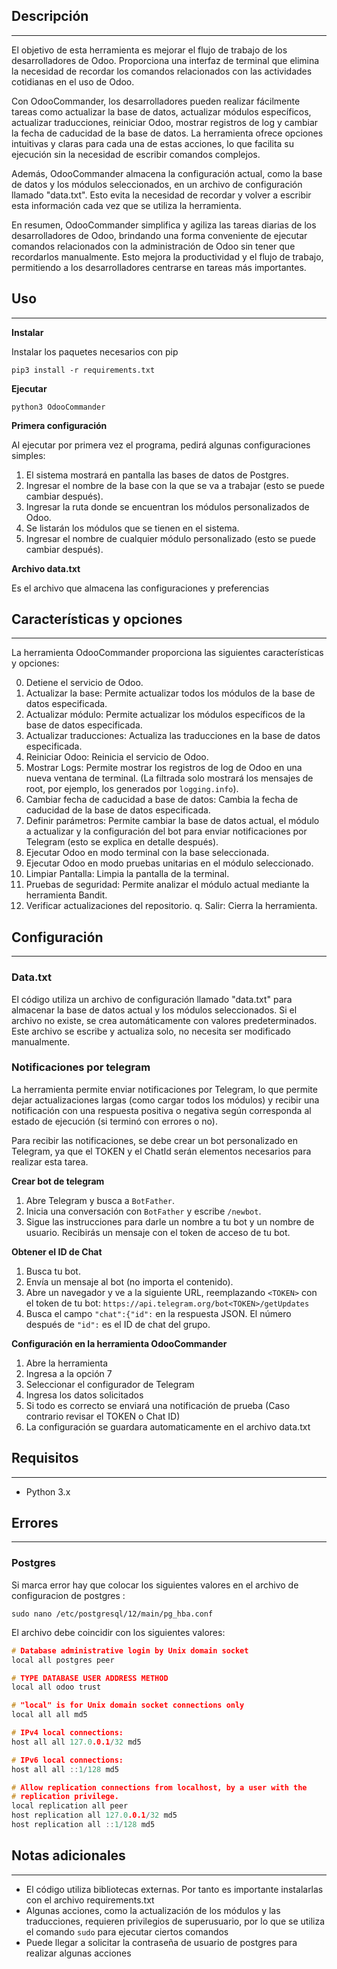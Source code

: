 ## Descripción
---
El objetivo de esta herramienta es mejorar el flujo de trabajo de los desarrolladores de Odoo. Proporciona una interfaz de terminal que elimina la necesidad de recordar los comandos relacionados con las actividades cotidianas en el uso de Odoo.

Con OdooCommander, los desarrolladores pueden realizar fácilmente tareas como actualizar la base de datos, actualizar módulos específicos, actualizar traducciones, reiniciar Odoo, mostrar registros de log y cambiar la fecha de caducidad de la base de datos. La herramienta ofrece opciones intuitivas y claras para cada una de estas acciones, lo que facilita su ejecución sin la necesidad de escribir comandos complejos.

Además, OdooCommander almacena la configuración actual, como la base de datos y los módulos seleccionados, en un archivo de configuración llamado "data.txt". Esto evita la necesidad de recordar y volver a escribir esta información cada vez que se utiliza la herramienta.

En resumen, OdooCommander simplifica y agiliza las tareas diarias de los desarrolladores de Odoo, brindando una forma conveniente de ejecutar comandos relacionados con la administración de Odoo sin tener que recordarlos manualmente. Esto mejora la productividad y el flujo de trabajo, permitiendo a los desarrolladores centrarse en tareas más importantes.


## Uso  
___
**Instalar**

Instalar los paquetes necesarios con pip

```shell
pip3 install -r requirements.txt
```

**Ejecutar**

```shell
python3 OdooCommander
```

**Primera configuración**

Al ejecutar por primera vez el programa, pedirá algunas configuraciones simples:
1. El sistema mostrará en pantalla las bases de datos de Postgres.
2. Ingresar el nombre de la base con la que se va a trabajar (esto se puede cambiar después).
3. Ingresar la ruta donde se encuentran los módulos personalizados de Odoo.
4. Se listarán los módulos que se tienen en el sistema.
5. Ingresar el nombre de cualquier módulo personalizado (esto se puede cambiar después).

**Archivo data.txt**

Es el archivo que almacena las configuraciones y preferencias

## Características y opciones
___
  La herramienta OdooCommander proporciona las siguientes características y opciones:

0. Detiene el servicio de Odoo.
1. Actualizar la base: Permite actualizar todos los módulos de la base de datos especificada.
2. Actualizar módulo: Permite actualizar los módulos específicos de la base de datos especificada.
3. Actualizar traducciones: Actualiza las traducciones en la base de datos especificada.
4. Reiniciar Odoo: Reinicia el servicio de Odoo.
5. Mostrar Logs: Permite mostrar los registros de log de Odoo en una nueva ventana de terminal. (La filtrada solo mostrará los mensajes de root, por ejemplo, los generados por `logging.info`).
6. Cambiar fecha de caducidad a base de datos: Cambia la fecha de caducidad de la base de datos especificada.
7. Definir parámetros: Permite cambiar la base de datos actual, el módulo a actualizar y la configuración del bot para enviar notificaciones por Telegram (esto se explica en detalle después).
8. Ejecutar Odoo en modo terminal con la base seleccionada.
9. Ejecutar Odoo en modo pruebas unitarias en el módulo seleccionado.
10. Limpiar Pantalla: Limpia la pantalla de la terminal.
11. Pruebas de seguridad: Permite analizar el módulo actual mediante la herramienta Bandit.
12. Verificar actualizaciones del repositorio. q. Salir: Cierra la herramienta.
  
## Configuración
___
### Data.txt

El código utiliza un archivo de configuración llamado "data.txt" para almacenar la base de datos actual y los módulos seleccionados. Si el archivo no existe, se crea automáticamente con valores predeterminados. Este archivo se escribe y actualiza solo, no necesita ser modificado manualmente.

### Notificaciones por telegram

La herramienta permite enviar notificaciones por Telegram, lo que permite dejar actualizaciones largas (como cargar todos los módulos) y recibir una notificación con una respuesta positiva o negativa según corresponda al estado de ejecución (si terminó con errores o no).

Para recibir las notificaciones, se debe crear un bot personalizado en Telegram, ya que el TOKEN y el ChatId serán elementos necesarios para realizar esta tarea.

**Crear bot de telegram**

1. Abre Telegram y busca a `BotFather`.
2. Inicia una conversación con `BotFather` y escribe `/newbot`.
3. Sigue las instrucciones para darle un nombre a tu bot y un nombre de usuario. Recibirás un mensaje con el token de acceso de tu bot.

**Obtener el ID de Chat**

1. Busca tu bot.
2. Envía un mensaje al bot (no importa el contenido).
3. Abre un navegador y ve a la siguiente URL, reemplazando `<TOKEN>` con el token de tu bot: `https://api.telegram.org/bot<TOKEN>/getUpdates`
4. Busca el campo `"chat":{"id":` en la respuesta JSON. El número después de `"id":` es el ID de chat del grupo.


**Configuración en la herramienta OdooCommander**

1. Abre la herramienta
2. Ingresa a la opción 7
3. Seleccionar el configurador de Telegram
4. Ingresa los datos solicitados
5. Si todo es correcto se enviará una notificación de prueba (Caso contrario revisar el TOKEN o Chat ID)
6. La configuración se guardara automaticamente en el archivo data.txt

## Requisitos
___
- Python 3.x

## Errores 
___
### Postgres

Si marca error hay que colocar los siguientes valores en el archivo de configuracion de postgres :

```shell
sudo nano /etc/postgresql/12/main/pg_hba.conf
```

  
El archivo debe coincidir con los siguientes valores:

``` c
# Database administrative login by Unix domain socket
local all postgres peer

# TYPE DATABASE USER ADDRESS METHOD
local all odoo trust

# "local" is for Unix domain socket connections only
local all all md5

# IPv4 local connections:
host all all 127.0.0.1/32 md5

# IPv6 local connections:
host all all ::1/128 md5

# Allow replication connections from localhost, by a user with the
# replication privilege.
local replication all peer
host replication all 127.0.0.1/32 md5
host replication all ::1/128 md5
```

  
## Notas adicionales
___
- El código utiliza bibliotecas externas. Por tanto es importante instalarlas con el archivo requirements.txt 
- Algunas acciones, como la actualización de los módulos y las traducciones, requieren privilegios de superusuario, por lo que se utiliza el comando `sudo` para ejecutar ciertos comandos
- Puede llegar a solicitar la contraseña de usuario de postgres para realizar algunas acciones
